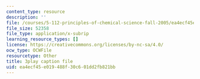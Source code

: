 ```yaml
---
content_type: resource
description: ''
file: /courses/5-112-principles-of-chemical-science-fall-2005/ea4ecf45e019488f30c601dd2fb821bb_gb60YssaSmI.srt
file_size: 52358
file_type: application/x-subrip
learning_resource_types: []
license: https://creativecommons.org/licenses/by-nc-sa/4.0/
ocw_type: OCWFile
resourcetype: Other
title: 3play caption file
uid: ea4ecf45-e019-488f-30c6-01dd2fb821bb
---
```

